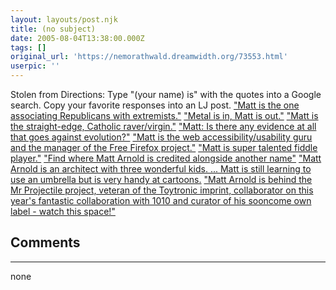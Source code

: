 ```yaml
---
layout: layouts/post.njk
title: (no subject)
date: 2005-08-04T13:38:00.000Z
tags: []
original_url: 'https://nemorathwald.dreamwidth.org/73553.html'
userpic: ''
---
```

Stolen from Directions: Type "(your name) is" with the quotes into a Google search. Copy your favorite responses into an LJ post. ["Matt is the one associating Republicans with extremists."](http://yglesias.typepad.com/matthew/2005/04/how_to_do_thing.html) ["Metal is in, Matt is out."](http://www.eastbayexpress.com/Issues/2005-07-13/news/feature.html) ["Matt is the straight-edge, Catholic raver/virgin."](http://christianteens.about.com/cs/christianadvice/a/mattsmith.htm) ["Matt: Is there any evidence at all that goes against evolution?"](http://christianteens.about.com/cs/christianadvice/a/mattsmith.htm) ["Matt is the web accessibility/usability guru and the manager of the Free Firefox project."](http://www.mattl.co.uk/) ["Matt is super talented fiddle player."](http://www.ibluegrass.com/bg_bands2.cfm?b__i=903) ["Find where Matt Arnold is credited alongside another name"](http://www.imdb.com/name/nm1426477/) ["Matt Arnold is an architect with three wonderful kids. ... Matt is still learning to use an umbrella but is very handy at cartoons.](http://www.engsw.com/Drawings/Mobley/Mobley.html) ["Matt Arnold is behind the Mr Projectile project, veteran of the Toytronic imprint, collaborator on this year's fantastic collaboration with 1010 and curator of his sooncome own label - watch this space!"](http://www.boomkat.com/charts.cfm?id=72&gID=1)

## Comments

---

none
